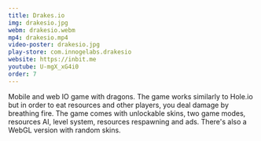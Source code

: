 ```yaml
---
title: Drakes.io
img: drakesio.jpg
webm: drakesio.webm
mp4: drakesio.mp4
video-poster: drakesio.jpg
play-store: com.innogelabs.drakesio
website: https://inbit.me
youtube: U-mgX_xG4i0
order: 7
---
```

Mobile and web IO game with dragons. The game works similarly to Hole.io but in order to eat resources and other players, you deal damage by breathing fire. The game comes with unlockable skins, two game modes, resources AI, level system, resources respawning and ads.
There's also a WebGL version with random skins.
